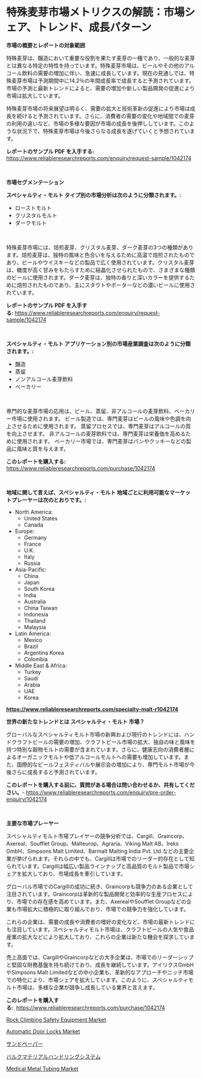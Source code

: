 <p><h1>特殊麦芽市場メトリクスの解読：市場シェア、トレンド、成長パターン</h1></p><p><strong>市場の概要とレポートの対象範囲</strong></p>
<p><p>特殊麦芽は、醸造において重要な役割を果たす麦芽の一種であり、一般的な麦芽とは異なる特定の特性を持っています。特殊麦芽市場は、ビールやその他のアルコール飲料の需要の増加に伴い、急速に成長しています。現在の見通しでは、特殊麦芽市場は予測期間中に14.2％の年間成長率で成長すると予測されています。市場の予測と最新トレンドによると、需要の増加や新しい製品開発の促進により市場は拡大しています。</p><p>特殊麦芽市場の将来展望は明るく、需要の拡大と技術革新の促進により市場は成長を続けると予測されています。さらに、消費者の需要の変化や地域間での麦芽の利用の違いなど、市場の多様な要因が市場の成長を後押ししています。このような状況下で、特殊麦芽市場は今後さらなる成長を遂げていくと予想されています。</p></p>
<p><strong>レポートのサンプル PDF を入手する:</strong> <a href="https://www.reliableresearchreports.com/enquiry/request-sample/1042174">https://www.reliableresearchreports.com/enquiry/request-sample/1042174</a></p>
<p>&nbsp;</p>
<p><strong>市場セグメンテーション</strong></p>
<p><strong>スペシャルティ・モルト タイプ別の市場分析は次のように分類されます。:</strong></p>
<p><ul><li>ローストモルト</li><li>クリスタルモルト</li><li>ダークモルト</li></ul></p>
<p>&nbsp;</p>
<p><p>特殊麦芽市場には、焙煎麦芽、クリスタル麦芽、ダーク麦芽の3つの種類があります。焙煎麦芽は、独特の風味と色合いを与えるために高温で焙煎されたものであり、ビールやウイスキーなどの製品で広く使用されています。クリスタル麦芽は、糖度が高く甘みをもたらすために結晶化させられたもので、さまざまな種類のビールに使用されます。ダーク麦芽は、独特の香りと深いカラーを提供するために焙煎されたものであり、主にスタウトやポーターなどの濃いビールに使用されています。</p></p>
<p><strong>レポートのサンプル PDF を入手する:</strong>&nbsp;<a href="https://www.reliableresearchreports.com/enquiry/request-sample/1042174">https://www.reliableresearchreports.com/enquiry/request-sample/1042174</a></p>
<p>&nbsp;</p>
<p><strong> スペシャルティ・モルト アプリケーション別の市場産業調査は次のように分類されます。:</strong></p>
<p><ul><li>醸造</li><li>蒸留</li><li>ノンアルコール麦芽飲料</li><li>ベーカリー</li></ul></p>
<p>&nbsp;</p>
<p><p>専門的な麦芽市場の応用は、ビール、蒸留、非アルコールの麦芽飲料、ベーカリー市場に使用されます。 ビール製造では、専門麦芽はビールの風味や色調を向上させるために使用されます。 蒸留プロセスでは、専門麦芽はアルコールの質を向上させます。 非アルコールの麦芽飲料では、専門麦芽は栄養価を高めるために使用されます。 ベーカリー市場では、専門麦芽はパンやクッキーなどの製品に風味と質を与えます。</p></p>
<p><strong>このレポートを購入する:</strong>&nbsp; <a href="https://www.reliableresearchreports.com/purchase/1042174">https://www.reliableresearchreports.com/purchase/1042174</a></p>
<p>&nbsp;</p>
<p><strong>地域に関して言えば、スペシャルティ・モルト 地域ごとに利用可能なマーケットプレーヤーは次のとおりです。:</strong></p>
<p><ul>
    <li>
        North America:
        <ul>
            <li>United States</li>
            <li>Canada</li>
        </ul>
    </li>
    <li>
        Europe:
        <ul>
            <li>Germany</li>
            <li>France</li>
            <li>U.K.</li>
            <li>Italy</li>
            <li>Russia</li>
        </ul>
    </li>
    <li>
        Asia-Pacific:
        <ul>
            <li>China</li>
            <li>Japan</li>
            <li>South Korea</li>
            <li>India</li>
            <li>Australia</li>
            <li>China Taiwan</li>
            <li>Indonesia</li>
            <li>Thailand</li>
            <li>Malaysia</li>
        </ul>
    </li>
    <li>
        Latin America:
        <ul>
            <li>Mexico</li>
            <li>Brazil</li>
            <li>Argentina Korea</li>
            <li>Colombia</li>
        </ul>
    </li>
    <li>
        Middle East & Africa:
        <ul>
            <li>Turkey</li>
            <li>Saudi</li>
            <li>Arabia</li>
            <li>UAE</li>
            <li>Korea</li>
        </ul>
    </li>
    </ul></p>
<p><strong><a href="https://www.reliableresearchreports.com/specialty-malt-r1042174">https://www.reliableresearchreports.com/specialty-malt-r1042174</a></strong>&nbsp;</p>
<p><strong>世界の新たなトレンドとは スペシャルティ・モルト 市場？</strong></p>
<p><p>グローバルなスペシャルティモルト市場の新興および現行のトレンドには、ハンドクラフトビールの需要の増加、クラフトビール市場の拡大、独自の味と風味を持つ特別な穀物モルトの需要が含まれています。さらに、健康志向の消費者層によるオーガニックモルトや低アルコールモルトへの需要も増加しています。また、国際的なビールフェスティバルや展示会の増加により、専門モルト市場が今後さらに成長すると予測されています。</p></p>
<p><strong>このレポートを購入する前に、質問がある場合は問い合わせるか、共有してください。</strong>- <a href="https://www.reliableresearchreports.com/enquiry/pre-order-enquiry/1042174">https://www.reliableresearchreports.com/enquiry/pre-order-enquiry/1042174</a></p>
<p>&nbsp;</p>
<p><strong>主要な市場プレーヤー</strong></p>
<p><p>スペシャルティモルト市場プレイヤーの競争分析では、Cargill、Graincorp、Axereal、Soufflet Group、Malteurop、Agraria、Viking Malt AB、Ireks GmbH、Simpsons Malt Limited、Barmalt Malting India Pvt. Ltd.などの主要企業が挙げられます。それらの中でも、Cargillは市場でのリーダー的存在として知られています。Cargillは幅広い製品ラインナップと高品質のモルト製品で市場シェアを拡大しており、市場成長を牽引しています。</p><p>グローバル市場でのCargillの成功に続き、Graincorpも競争力のある企業として注目されています。Graincorpは革新的な製品開発と効率的な生産プロセスにより、市場での存在感を高めています。また、AxerealやSoufflet Groupなどの企業も市場拡大に積極的に取り組んでおり、市場での競争力を強化しています。</p><p>これらの企業は、需要の成長や消費者の嗜好の変化など、市場の最新トレンドにも注目しています。スペシャルティモルト市場は、クラフトビールの人気や食品産業の拡大などにより拡大しており、これらの企業は新たな機会を探求しています。</p><p>売上高面では、CargillやGraincorpなどの大手企業は、市場でのリーダーシップと堅固な財務基盤を持ち続けており、成長を継続しています。アイリクスGmbHやSimpsons Malt Limitedなどの中小企業も、革新的なアプローチやニッチ市場での特化により、市場シェアを拡大しています。このように、スペシャルティモルト市場は、多様な企業が競争し成長している業界と言えます。</p></p>
<p><strong>このレポートを購入する:</strong>&nbsp;&nbsp;<a href="https://www.reliableresearchreports.com/purchase/1042174">https://www.reliableresearchreports.com/purchase/1042174</a></p>
<p><p><a href="https://github.com/markusgodoy/Market-Research-Report-List-2/blob/main/rock-climbing-safety-equipment-market.md">Rock Climbing Safety Equipment Market</a></p><p><a href="https://github.com/arionmp/Market-Research-Report-List-2/blob/main/automatic-door-locks-market.md">Automatic Door Locks Market</a></p><p><a href="https://github.com/zjkmgcs938405/Market-Research-Report-List-1/blob/main/492339722326.md">サンドペーパー</a></p><p><a href="https://github.com/roulaayoub-saad/Market-Research-Report-List-1/blob/main/780490722313.md">バルクマテリアルハンドリングシステム</a></p><p><a href="https://issuu.com/reportprime-2/docs/medical-metal-tubing-market-size-2030.pptx">Medical Metal Tubing Market</a></p></p>